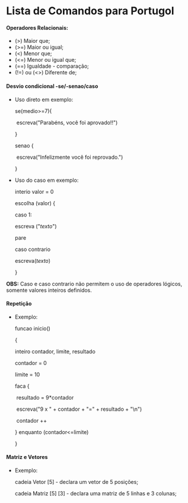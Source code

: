 # Lista de Comandos para Portugol

#### Operadores Relacionais:

- (>) Maior que;
- (>=) Maior ou igual;
- (<) Menor que;
- (<=) Menor ou igual que;
- (==) Igualdade - comparação;
- (!=) ou (<>) Diferente de;



#### Desvio condicional -se/-senao/caso

- Uso direto em exemplo:

  se(medio>=7){

  ​     escreva("Parabéns, você foi aprovado!!")

  }

  senao {

  ​     escreva("Infelizmente você foi reprovado.")

  }

- Uso do caso em exemplo:

  interio valor = 0

  escolha (valor) {

  caso 1:

  escreva ("_texto_")

  pare

  caso contrario

  escreva(_texto_)

  }

**OBS:** Caso e caso contrario não permitem o uso de operadores lógicos, somente valores inteiros definidos.



#### Repetição

- Exemplo:

  funcao inicio()

  {

     inteiro contador, limite, resultado

     contador = 0

     limite = 10

     faca {

  ​       resultado = 9*contador

  ​       escreva("9 x " + contador + "=" + resultado + "\n")

  ​       contador ++

  } enquanto (contador<=limite)

  }



#### Matriz e Vetores

- Exemplo:

  cadeia Vetor [5] - declara um vetor de 5 posições;

  cadeia Matriz [5] [3] - declara uma matriz de 5 linhas e 3 colunas;